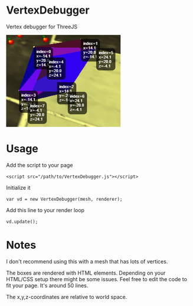 # VertexDebugger

Vertex debugger for ThreeJS

![alt text](https://raw.githubusercontent.com/lotsacode/THREE.VertexDebugger/master/preview.png)

# Usage
Add the script to your page

    <script src="/path/to/VertexDebugger.js"></script>

Initialize it 

    var vd = new VertexDebugger(mesh, renderer);

Add this line to your render loop

    vd.update();

# Notes

I don't recommend using this with a mesh that has lots of vertices.

The boxes are rendered with HTML elements. Depending on your HTML/CSS setup there might be some issues. Feel free to edit the code to fit your page. It's around 50 lines.

The x,y,z-coordinates are relative to world space.
